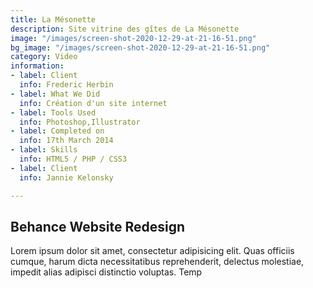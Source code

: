 ```yaml
---
title: La Mésonette
description: Site vitrine des gîtes de La Mésonette
image: "/images/screen-shot-2020-12-29-at-21-16-51.png"
bg_image: "/images/screen-shot-2020-12-29-at-21-16-51.png"
category: Video
information:
- label: Client
  info: Frederic Herbin
- label: What We Did
  info: Création d'un site internet
- label: Tools Used
  info: Photoshop,Illustrator
- label: Completed on
  info: 17th March 2014
- label: Skills
  info: HTML5 / PHP / CSS3
- label: Client
  info: Jannie Kelonsky

---
```

## Behance Website Redesign

Lorem ipsum dolor sit amet, consectetur adipisicing elit. Quas officiis cumque, harum dicta necessitatibus
reprehenderit, delectus molestiae, impedit alias adipisci distinctio voluptas. Temp